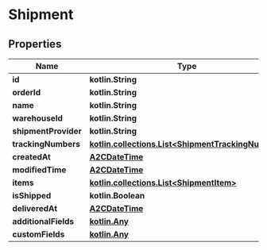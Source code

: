 
# Shipment

## Properties
| Name | Type | Description | Notes |
| ------------ | ------------- | ------------- | ------------- |
| **id** | **kotlin.String** |  |  [optional] |
| **orderId** | **kotlin.String** |  |  [optional] |
| **name** | **kotlin.String** |  |  [optional] |
| **warehouseId** | **kotlin.String** |  |  [optional] |
| **shipmentProvider** | **kotlin.String** |  |  [optional] |
| **trackingNumbers** | [**kotlin.collections.List&lt;ShipmentTrackingNumber&gt;**](ShipmentTrackingNumber.md) |  |  [optional] |
| **createdAt** | [**A2CDateTime**](A2CDateTime.md) |  |  [optional] |
| **modifiedTime** | [**A2CDateTime**](A2CDateTime.md) |  |  [optional] |
| **items** | [**kotlin.collections.List&lt;ShipmentItem&gt;**](ShipmentItem.md) |  |  [optional] |
| **isShipped** | **kotlin.Boolean** |  |  [optional] |
| **deliveredAt** | [**A2CDateTime**](A2CDateTime.md) |  |  [optional] |
| **additionalFields** | [**kotlin.Any**](.md) |  |  [optional] |
| **customFields** | [**kotlin.Any**](.md) |  |  [optional] |



